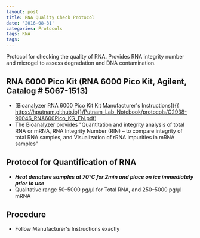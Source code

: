 ```yaml
---
layout: post
title: RNA Quality Check Protocol
date: '2016-08-31'
categories: Protocols
tags: RNA
tags: 
---
```


Protocol for checking the quality of RNA.
Provides RNA integrity number and microgel to assess degradation and DNA contamination.

## RNA 6000 Pico Kit (RNA 6000 Pico Kit, Agilent, Catalog # 5067-1513)
* [Bioanalyzer RNA 6000 Pico Kit  Kit Manufacturer's Instructions]({{ https://hputnam.github.io}}/Putnam_Lab_Notebook/protocols/G2938-90046_RNA600Pico_KG_EN.pdf)
* The Bioanalyzer provides "Quantitation and integrity analysis of total RNA or mRNA, RNA Integrity Number (RIN) – to compare integrity of total RNA samples, and Visualization of rRNA impurities in mRNA samples"

## Protocol for Quantification of RNA
* **_Heat denature samples at 70°C for 2min and place on ice immediately prior to use_**
* Qualitative range 50–5000 pg/μl for Total RNA, and 250–5000 pg/μl mRNA

## Procedure
* Follow Manufacturer's Instructions exactly